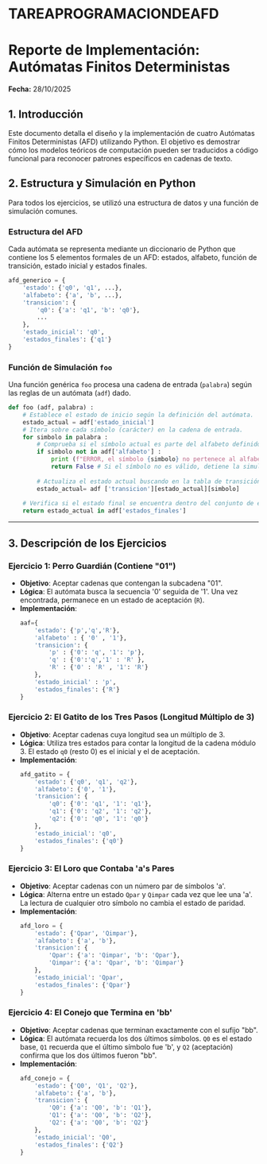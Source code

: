 # TAREAPROGRAMACIONDEAFD
# Reporte de Implementación: Autómatas Finitos Deterministas
**Fecha:** 28/10/2025

## 1. Introducción

Este documento detalla el diseño y la implementación de cuatro Autómatas Finitos Deterministas (AFD) utilizando Python. El objetivo es demostrar cómo los modelos teóricos de computación pueden ser traducidos a código funcional para reconocer patrones específicos en cadenas de texto.

## 2. Estructura y Simulación en Python

Para todos los ejercicios, se utilizó una estructura de datos y una función de simulación comunes.

### Estructura del AFD

Cada autómata se representa mediante un diccionario de Python que contiene los 5 elementos formales de un AFD: estados, alfabeto, función de transición, estado inicial y estados finales.

```python
afd_generico = {
    'estado': {'q0', 'q1', ...},
    'alfabeto': {'a', 'b', ...},
    'transicion': {
        'q0': {'a': 'q1', 'b': 'q0'},
        ...
    },
    'estado_inicial': 'q0',
    'estados_finales': {'q1'}
}
```

### Función de Simulación `foo`

Una función genérica `foo` procesa una cadena de entrada (`palabra`) según las reglas de un autómata (`adf`) dado.

```python
def foo (adf, palabra) :
    # Establece el estado de inicio según la definición del autómata.
    estado_actual = adf['estado_inicial']
    # Itera sobre cada símbolo (carácter) en la cadena de entrada.
    for simbolo in palabra : 
        # Comprueba si el símbolo actual es parte del alfabeto definido del autómata.
        if simbolo not in adf['alfabeto'] :
            print (f"ERROR, el símbolo {simbolo} no pertenece al alfabeto") 
            return False # Si el símbolo no es válido, detiene la simulación y rechaza la cadena.
        
        # Actualiza el estado actual buscando en la tabla de transición.
        estado_actual= adf ['transicion'][estado_actual][simbolo]
    
    # Verifica si el estado final se encuentra dentro del conjunto de estados de aceptación.
    return estado_actual in adf['estados_finales'] 
```

---

## 3. Descripción de los Ejercicios

### Ejercicio 1: Perro Guardián (Contiene "01")

-   **Objetivo**: Aceptar cadenas que contengan la subcadena "01".
-   **Lógica**: El autómata busca la secuencia '0' seguida de '1'. Una vez encontrada, permanece en un estado de aceptación (`R`).
-   **Implementación**:
    ```python
    aaf={
        'estado': {'p','q','R'},
        'alfabeto' : { '0' , '1'},
        'transicion': { 
            'p' : {'0': 'q', '1': 'p'},
            'q' : {'0':'q','1' : 'R' },
            'R' : {'0' : 'R' , '1': 'R'} 
        },
        'estado_inicial' : 'p',
        'estados_finales': {'R'}
    }
    ```

### Ejercicio 2: El Gatito de los Tres Pasos (Longitud Múltiplo de 3)

-   **Objetivo**: Aceptar cadenas cuya longitud sea un múltiplo de 3.
-   **Lógica**: Utiliza tres estados para contar la longitud de la cadena módulo 3. El estado `q0` (resto 0) es el inicial y el de aceptación.
-   **Implementación**:
    ```python
    afd_gatito = {
        'estado': {'q0', 'q1', 'q2'},
        'alfabeto': {'0', '1'},
        'transicion': {
            'q0': {'0': 'q1', '1': 'q1'},
            'q1': {'0': 'q2', '1': 'q2'},
            'q2': {'0': 'q0', '1': 'q0'}
        },
        'estado_inicial': 'q0',
        'estados_finales': {'q0'}
    }
    ```

### Ejercicio 3: El Loro que Contaba 'a's Pares

-   **Objetivo**: Aceptar cadenas con un número par de símbolos 'a'.
-   **Lógica**: Alterna entre un estado `Qpar` y `Qimpar` cada vez que lee una 'a'. La lectura de cualquier otro símbolo no cambia el estado de paridad.
-   **Implementación**:
    ```python
    afd_loro = {
        'estado': {'Qpar', 'Qimpar'},
        'alfabeto': {'a', 'b'},
        'transicion': {
            'Qpar': {'a': 'Qimpar', 'b': 'Qpar'},
            'Qimpar': {'a': 'Qpar', 'b': 'Qimpar'}
        },
        'estado_inicial': 'Qpar',
        'estados_finales': {'Qpar'}
    }
    ```

### Ejercicio 4: El Conejo que Termina en 'bb'

-   **Objetivo**: Aceptar cadenas que terminan exactamente con el sufijo "bb".
-   **Lógica**: El autómata recuerda los dos últimos símbolos. `Q0` es el estado base, `Q1` recuerda que el último símbolo fue 'b', y `Q2` (aceptación) confirma que los dos últimos fueron "bb".
-   **Implementación**:
    ```python
    afd_conejo = {
        'estado': {'Q0', 'Q1', 'Q2'},
        'alfabeto': {'a', 'b'},
        'transicion': {
            'Q0': {'a': 'Q0', 'b': 'Q1'},
            'Q1': {'a': 'Q0', 'b': 'Q2'},
            'Q2': {'a': 'Q0', 'b': 'Q2'}
        },
        'estado_inicial': 'Q0',
        'estados_finales': {'Q2'}
    }
    ```

